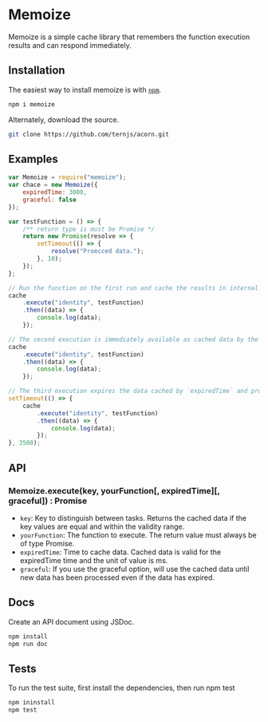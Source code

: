 # Memoize
Memoize is a simple cache library that remembers the function execution results and can respond immediately.

## Installation

The easiest way to install memoize is with [`npm`][npm].

[npm]: https://www.npmjs.com/

```sh
npm i memoize
```

Alternately, download the source.

```sh
git clone https://github.com/ternjs/acorn.git
```

## Examples

```javascript
var Memoize = require("memoize");
var chace = new Memoize({
    expiredTime: 3000,
    graceful: false
});

var testFunction = () => {
    /** return type is must be Promise */
    return new Promise(resolve => {
        setTimeout(() => {
            resolve("Proecced data.");
        }, 10);
    });
};

// Run the function on the first run and cache the results in internal storage.
cache
    .execute("identity", testFunction)
    .then((data) => {
        console.log(data);
    });

// The second execution is immediately available as cached data by the first execution.
cache
    .execute("identity", testFunction)
    .then((data) => {
        console.log(data);
    });

// The third execution expires the data cached by `expiredTime` and processes it again by executing the function again.
setTimeout(() => {
    cache
        .execute("identity", testFunction)
        .then((data) => {
            console.log(data);
        });
}, 3500);

```

## API

### Memoize.execute(key, yourFunction[, expiredTime][, graceful]) : Promise

- `key`: Key to distinguish between tasks. Returns the cached data if the key values are equal and within the validity range.
- `yourFunction`: The function to execute. The return value must always be of type Promise.
- `expiredTime`: Time to cache data. Cached data is valid for the expiredTime time and the unit of value is ms.
- `graceful`: If you use the graceful option, will use the cached data until new data has been processed even if the data has expired.

## Docs

Create an API document using JSDoc.

```sh
npm install
npm run doc
```

## Tests

To run the test suite, first install the dependencies, then run npm test

```sh
npm ininstall
npm test
```
